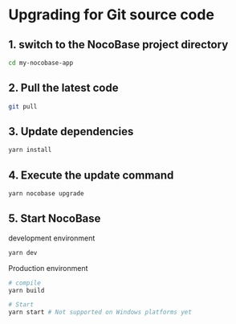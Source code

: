 # Upgrading for Git source code

## 1. switch to the NocoBase project directory

```bash
cd my-nocobase-app
```

## 2. Pull the latest code

```bash
git pull
```

## 3. Update dependencies

```bash
yarn install
```

## 4. Execute the update command

```bash
yarn nocobase upgrade
```

## 5. Start NocoBase

development environment

```bash
yarn dev
```

Production environment

```bash
# compile
yarn build

# Start
yarn start # Not supported on Windows platforms yet
```

